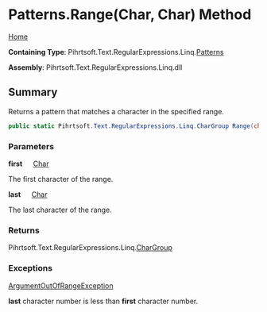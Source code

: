 # Patterns\.Range\(Char, Char\) Method

[Home](../../../../../../README.md)

**Containing Type**: Pihrtsoft\.Text\.RegularExpressions\.Linq\.[Patterns](../README.md)

**Assembly**: Pihrtsoft\.Text\.RegularExpressions\.Linq\.dll

## Summary

Returns a pattern that matches a character in the specified range\.

```csharp
public static Pihrtsoft.Text.RegularExpressions.Linq.CharGroup Range(char first, char last)
```

### Parameters

**first** &emsp; [Char](https://docs.microsoft.com/en-us/dotnet/api/system.char)

The first character of the range\.

**last** &emsp; [Char](https://docs.microsoft.com/en-us/dotnet/api/system.char)

The last character of the range\.

### Returns

Pihrtsoft\.Text\.RegularExpressions\.Linq\.[CharGroup](../../CharGroup/README.md)

### Exceptions

[ArgumentOutOfRangeException](https://docs.microsoft.com/en-us/dotnet/api/system.argumentoutofrangeexception)

**last** character number is less than **first** character number\.

